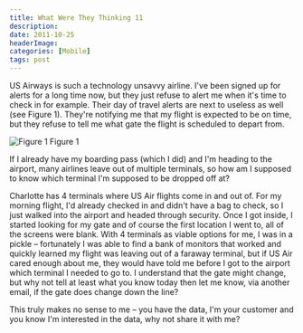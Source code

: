 ```yaml
---
title: What Were They Thinking 11
description: 
date: 2011-10-25
headerImage: 
categories: [Mobile]
tags: post
---
```


US Airways is such a technology unsavvy airline. I've been signed up for alerts for a long time now, but they just refuse to alert me when it's time to check in for example. Their day of travel alerts are next to useless as well (see Figure 1). They're notifying me that my flight is expected to be on time, but they refuse to tell me what gate the flight is scheduled to depart from.

![Figure 1](/images/2011/usair_alert.png)
Figure 1

If I already have my boarding pass (which I did) and I'm heading to the airport, many airlines leave out of multiple terminals, so how am I supposed to know which terminal I'm supposed to be dropped off at?

Charlotte has 4 terminals where US Air flights come in and out of. For my morning flight, I'd already checked in and didn't have a bag to check, so I just walked into the airport and headed through security. Once I got inside, I started looking for my gate and of course the first location I went to, all of the screens were blank. With 4 terminals as viable options for me, I was in a pickle – fortunately I was able to find a bank of monitors that worked and quickly learned my flight was leaving out of a faraway terminal, but if US Air cared enough about me, they would have told me before I got to the airport which terminal I needed to go to. I understand that the gate might change, but why not tell at least what you know today then let me know, via another email, if the gate does change down the line?

This truly makes no sense to me – you have the data, I'm your customer and you know I'm interested in the data, why not share it with me?